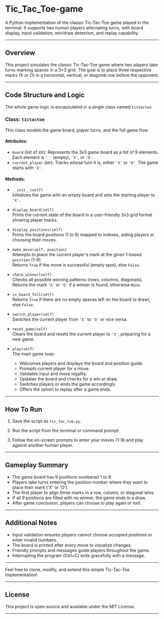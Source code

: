 # Tic_Tac_Toe-game

A Python implementation of the classic Tic-Tac-Toe game played in the terminal. It supports two human players alternating turns, with board display, input validation, win/draw detection, and replay capability.

---

## Overview

This project simulates the classic Tic-Tac-Toe game where two players take turns marking spaces in a 3×3 grid. The goal is to place three respective marks (X or O) in a horizontal, vertical, or diagonal row before the opponent.

---

## Code Structure and Logic

The whole game logic is encapsulated in a single class named `tictactoe`.

### Class: `tictactoe`

This class models the game board, player turns, and the full game flow.

#### Attributes:

- `board` (list of str): Represents the 3x3 game board as a list of 9 elements. Each element is `' '` (empty), `'X'`, or `'O'`.
- `current_player` (str): Tracks whose turn it is, either `'X'` or `'O'`. The game starts with `'X'`.

#### Methods:

- `__init__(self)`  
  Initializes the game with an empty board and sets the starting player to `'X'`.

- `display_board(self)`  
  Prints the current state of the board in a user-friendly 3x3 grid format showing player marks.

- `display_positions(self)`  
  Prints the board positions (1 to 9) mapped to indexes, aiding players in choosing their moves.

- `make_move(self, position)`  
  Attempts to place the current player's mark at the given 1-based `position` (1-9).  
  Returns `True` if the move is successful (empty spot), else `False`.

- `check_winner(self)`  
  Checks all possible winning patterns (rows, columns, diagonals).  
  Returns the mark `'X'` or `'O'` if a winner is found, otherwise `None`.

- `is_board_full(self)`  
  Returns `True` if there are no empty spaces left on the board (a draw), else `False`.

- `switch_player(self)`  
  Switches the current player from `'X'` to `'O'` or vice versa.

- `reset_game(self)`  
  Clears the board and resets the current player to `'X'`, preparing for a new game.

- `play(self)`  
  The main game loop:
  - Welcomes players and displays the board and position guide.
  - Prompts current player for a move.
  - Validates input and move legality.
  - Updates the board and checks for a win or draw.
  - Switches players or ends the game accordingly.
  - Offers the option to replay after a game ends.

---

## How To Run

1. Save the script as `tic_tac_toe.py`.
2. Run the script from the terminal or command prompt:

3. Follow the on-screen prompts to enter your moves (1-9) and play against another human player.

---

## Gameplay Summary

- The game board has 9 positions numbered 1 to 9.
- Players take turns entering the position number where they want to place their mark ('X' or 'O').
- The first player to align three marks in a row, column, or diagonal wins.
- If all 9 positions are filled with no winner, the game ends in a draw.
- After game conclusion, players can choose to play again or exit.

---

## Additional Notes

- Input validation ensures players cannot choose occupied positions or enter invalid numbers.
- The board is printed after every move to visualize changes.
- Friendly prompts and messages guide players throughout the game.
- Interrupting the program (Ctrl+C) exits gracefully with a message.

---

Feel free to clone, modify, and extend this simple Tic-Tac-Toe implementation!

---

## License

This project is open source and available under the MIT License.

---



